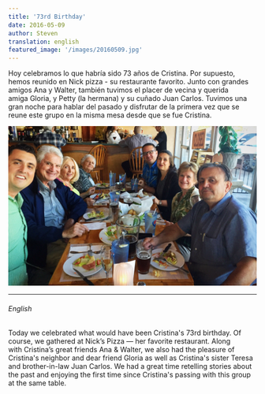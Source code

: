 ```yaml
---
title: '73rd Birthday'
date: 2016-05-09 
author: Steven
translation: english
featured_image: '/images/20160509.jpg'
---
```



Hoy celebramos lo que habría sido 73 años de Cristina. Por supuesto, hemos reunido en Nick pizza - su restaurante favorito. Junto con grandes amigos Ana y Walter, también tuvimos el placer de vecina y querida amiga Gloria, y Petty (la hermana) y su cuñado Juan Carlos. Tuvimos una gran noche para hablar del pasado y disfrutar de la primera vez que se reune este grupo en la misma mesa desde que se fue Cristina.



![](/images/20160509.jpg)

---

###### English

Today we celebrated what would have been Cristina's 73rd birthday. Of course, we gathered at Nick’s Pizza — her favorite restaurant. Along with Cristina’s great friends Ana & Walter, we also had the pleasure of Cristina's neighbor and dear friend Gloria as well as Cristina's sister Teresa and brother-in-law Juan Carlos. We had a great time retelling stories about the past and enjoying the first time since Cristina's passing with this group at the same table.